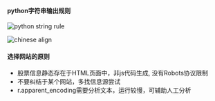 #### python字符串输出规则

![python string rule](../img/python_output.png)

![chinese align](../img/chinese_align.png)

#### 选择网站的原则

* 股票信息静态存在于HTML页面中，非js代码生成, 没有Robots协议限制
* 不要纠结于某个网站，多找信息源尝试
* r.apparent_encoding需要分析文本，运行较慢，可辅助人工分析